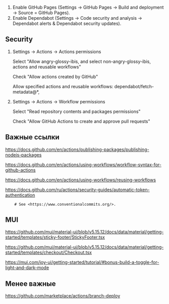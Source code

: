 1. Enable GitHub Pages (Settings -> GitHub Pages -> Build and deployment -> Source = GitHub Pages).
2. Enable Dependabot (Settings -> Code security and analysis -> Dependabot alerts & Dependabot security updates).


## Security

1. Settings -> Actions -> Actions permissions

    Select "Allow angry-glossy-ibis, and select non-angry-glossy-ibis, actions and reusable workflows"
    
    Check "Allow actions created by GitHub"

    Allow specified actions and reusable workflows:
    dependabot/fetch-metadata@*,


2. Settings -> Actions -> Workflow permissions

    Select "Read repository contents and packages permissions"

    Check "Allow GitHub Actions to create and approve pull requests"

## Важные ссылки

https://docs.github.com/en/actions/publishing-packages/publishing-nodejs-packages

https://docs.github.com/en/actions/using-workflows/workflow-syntax-for-github-actions

https://docs.github.com/en/actions/using-workflows/reusing-workflows

https://docs.github.com/ru/actions/security-guides/automatic-token-authentication


        # See <https://www.conventionalcommits.org/>.

## MUI

https://github.com/mui/material-ui/blob/v5.15.12/docs/data/material/getting-started/templates/sticky-footer/StickyFooter.tsx

https://github.com/mui/material-ui/blob/v5.15.12/docs/data/material/getting-started/templates/checkout/Checkout.tsx

https://mui.com/joy-ui/getting-started/tutorial/#bonus-build-a-toggle-for-light-and-dark-mode



## Менее важные

https://github.com/marketplace/actions/branch-deploy
